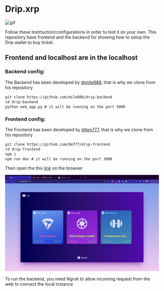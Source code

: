 # Drip.xrp

![gif](assets/gif-drip.gif)

Follow these instrtuction/configurations in order to test it on your own. This repository have frontend and the backend for showing how to setup the Drip wallet to buy ticket.

## Frontend and localhost are in the localhost

### Backend config:
The Backend has been developed by [@mile888](https://github.com/mile888), that is why we clone from his repository
```
git clone https://github.com/mile888/drip-backend
cd drip-backend
python web_app.py # it will be running on the port 5000
```

### Frontend config:
The Frontend has been developed by [@bm777](https://github.com/bm777), that is why we clone from his repository
```
git clone https://github.com/bm777/drip-frontend
cd drip-frontend
npm i
npm run dev # it will be running on the port 3000
```
Then open the this [link](http://localhost:3000) on the browser

![image](assets/bg.png)

To run the backend, you need Ngrok to allow incoming request from the web to connect the local instance